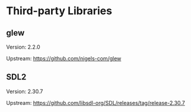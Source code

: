 # Third-party Libraries

## glew

Version: 2.2.0

Upstream: https://github.com/nigels-com/glew

## SDL2

Version: 2.30.7

Upstream: https://github.com/libsdl-org/SDL/releases/tag/release-2.30.7